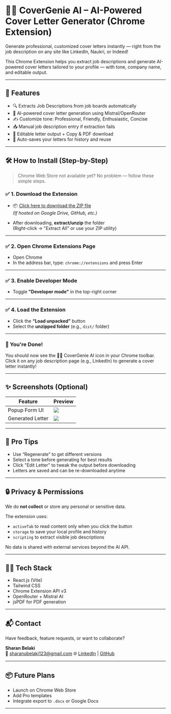 # 🧞‍♂️ CoverGenie AI – AI-Powered Cover Letter Generator (Chrome Extension)

Generate professional, customized cover letters instantly — right from the job description on any site like LinkedIn, Naukri, or Indeed!

This Chrome Extension helps you extract job descriptions and generate AI-powered cover letters tailored to your profile — with tone, company name, and editable output.

---

## 🚀 Features

- 🔍 Extracts Job Descriptions from job boards automatically
- 🧠 AI-powered cover letter generation using Mistral/OpenRouter
- ✍️ Customize tone: Professional, Friendly, Enthusiastic, Concise
- 📤 Manual job description entry if extraction fails
- 📝 Editable letter output + Copy & PDF download
- 💾 Auto-saves your letters for history and reuse

---

## 🛠️ How to Install (Step-by-Step)

> Chrome Web Store not available yet? No problem — follow these simple steps.

### ✅ 1. Download the Extension

- 📦 [Click here to download the ZIP file](https://your-link.com)  
  *(If hosted on Google Drive, GitHub, etc.)*

- After downloading, **extract/unzip** the folder  
  (Right-click → "Extract All" or use your ZIP utility)

---

### ✅ 2. Open Chrome Extensions Page

- Open Chrome
- In the address bar, type: `chrome://extensions` and press Enter

---

### ✅ 3. Enable Developer Mode

- Toggle **"Developer mode"** in the top-right corner

---

### ✅ 4. Load the Extension

- Click the **“Load unpacked”** button
- Select the **unzipped folder** (e.g., `dist/` folder)

---

### 🎉 You're Done!

You should now see the 🧞‍♂️ CoverGenie AI icon in your Chrome toolbar.  
Click it on any job description page (e.g., LinkedIn) to generate a cover letter instantly!

---

## ✨ Screenshots (Optional)

| Feature            | Preview |
|--------------------|---------|
| Popup Form UI      | ![](assets/form-ui.png) |
| Generated Letter   | ![](assets/generated-letter.png) |


---

## 🧠 Pro Tips

- Use “Regenerate” to get different versions
- Select a tone before generating for best results
- Click "Edit Letter" to tweak the output before downloading
- Letters are saved and can be re-downloaded anytime

---

## 🔒 Privacy & Permissions

We do **not collect** or store any personal or sensitive data.

The extension uses:
- `activeTab` to read content only when you click the button
- `storage` to save your local profile and history
- `scripting` to extract visible job descriptions

No data is shared with external services beyond the AI API.

---

## 🧑‍💻 Tech Stack

- React.js (Vite)
- Tailwind CSS
- Chrome Extension API v3
- OpenRouter + Mistral AI
- jsPDF for PDF generation

---

## 📬 Contact

Have feedback, feature requests, or want to collaborate?

**Sharan Belaki**  
📧 sharanubelaki123@gmail.com
🌐 [LinkedIn](https://www.linkedin.com/in/sharanu-belaki/) | [GitHub](https://github.com/sharan-cell)

---

## 📦 Future Plans

- Launch on Chrome Web Store
- Add Pro templates
- Integrate export to `.docx` or Google Docs

---


